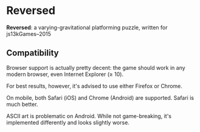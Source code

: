 # Reversed
**Reversed**: a varying-gravitational platforming puzzle, written for js13kGames–2015

## Compatibility

Browser support is actually pretty decent: the game should work in any modern browser, even Internet Explorer (≥ 10).

For best results, however, it's advised to use either Firefox or Chrome.

On mobile, both Safari (iOS) and Chrome (Android) are supported. Safari is much better.

ASCII art is problematic on Android. While not game-breaking, it's implemented differently and looks slightly worse.

